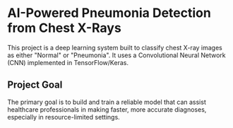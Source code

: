 # AI-Powered Pneumonia Detection from Chest X-Rays

This project is a deep learning system built to classify chest X-ray images as either "Normal" or "Pneumonia". It uses a Convolutional Neural Network (CNN) implemented in TensorFlow/Keras.

## Project Goal

The primary goal is to build and train a reliable model that can assist healthcare professionals in making faster, more accurate diagnoses, especially in resource-limited settings.

